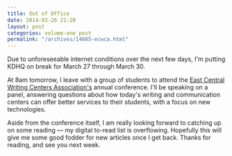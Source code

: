 ```yaml
---
title: Out of Office
date: 2014-03-26 21:20
layout: post
categories: volume-one post
permalink: "/archives/14085-ecwca.html"
---
```



Due to unforeseeable internet conditions over the next few days, I'm putting KDHQ on break for March 27 through March 30. 

At 8am tomorrow, I leave with a group of students to attend the [East Central Writing Centers Association's](http://ecwca.org/) annual conference. I'll be speaking on a panel, answering questions about how today's writing and communication centers can offer better services to their students, with a focus on new technologies. 

Aside from the conference itself, I am really looking forward to catching up on some reading &mdash; my digital to-read list is overflowing. Hopefully this will give me some good fodder for new articles once I get back. Thanks for reading, and see you next week. 
